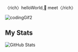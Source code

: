 〈rich〉helloWorld,👋 meet〈/rich〉


![codingGif2](https://user-images.githubusercontent.com/64165035/159189103-21687e09-0c04-4226-b0e1-2e3c157de352.gif)



## My Stats
![GitHub Stats](https://github-readme-stats.vercel.app/api?username=RichardNk24&theme=radical)
